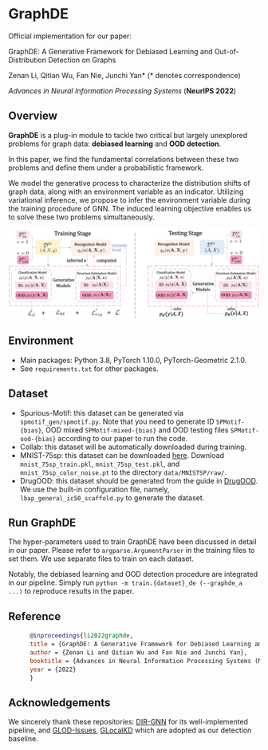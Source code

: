 # GraphDE
Official implementation for our paper:

GraphDE: A Generative Framework for Debiased Learning and Out-of-Distribution Detection on Graphs

Zenan Li, Qitian Wu, Fan Nie, Junchi Yan* (* denotes correspondence)

*Advances in Neural Information Processing Systems* (**NeurIPS 2022**)

## Overview

**GraphDE** is a plug-in module to tackle two critical but largely unexplored problems for graph data: **debiased learning** and **OOD detection**. 

In this paper, we find the fundamental correlations between these two problems and define them under a probabilistic framework. 

We model the generative process to characterize the distribution shifts of graph data, along with an environment variable as an indicator. Utilizing variational inference, we propose to infer the environment variable during the training procedure of GNN. The induced learning objective enables us to solve these two problems simultaneously.

![GraphDE_Framework](figures/framework.png)

## Environment

- Main packages: Python 3.8, PyTorch 1.10.0, PyTorch-Geometric 2.1.0.
- See `requirements.txt` for other packages.

## Dataset

- Spurious-Motif: this dataset can be generated via `spmotif_gen/spmotif.py`. Note that you need to generate ID `SPMotif-{bias}`, OOD mixed `SPMotif-mixed-{bias}` and OOD testing files `SPMotif-ood-{bias}` according to our paper to run the code.
- Collab: this dataset will be automatically downloaded during training.
- MNIST-75sp: this dataset can be downloaded [here](https://drive.google.com/drive/folders/1Prc-n9Nr8-5z-xphdRScftKKIxU4Olzh). Download `mnist_75sp_train.pkl`, `mnist_75sp_test.pkl`, and `mnist_75sp_color_noise.pt` to the directory `data/MNISTSP/raw/`.
- DrugOOD: this dataset should be generated from the guide in [DrugOOD](https://github.com/tencent-ailab/DrugOOD). We use the built-in configuration file, namely, `lbap_general_ic50_scaffold.py` to generate the dataset.

## Run GraphDE

The hyper-parameters used to train GraphDE have been discussed in detail in our paper. Please refer to `argparse.ArgumentParser` in the training files to set them. We use separate files to train on each dataset.

Notably, the debiased learning and OOD detection procedure are integrated in our pipeline. Simply run `python -m train.{dataset}_de (--graphde_a ...)` to reproduce results in the paper.

## Reference

```bibtex
      @inproceedings{li2022graphde,
      title = {GraphDE: A Generative Framework for Debiased Learning and Out-of-Distribution Detection on Graphs},
      author = {Zenan Li and Qitian Wu and Fan Nie and Junchi Yan},
      booktitle = {Advances in Neural Information Processing Systems (NeurIPS)},
      year = {2022}
      }
```

## Acknowledgements

We sincerely thank these repositories: [DIR-GNN](https://github.com/Wuyxin/DIR-GNN) for its well-implemented pipeline, and [GLOD-Issues](https://github.com/LingxiaoShawn/GLOD-Issues), [GLocalKD](https://github.com/RongrongMa/GLocalKD) which are adopted as our detection baseline. 
